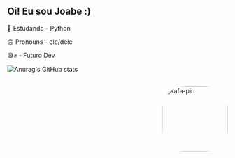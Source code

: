 ## Oi! Eu sou Joabe :)

📗 Estudando - Python

🙃 Pronouns - ele/dele

😅✊ - Futuro Dev

![Anurag's GitHub stats](https://github-readme-stats.vercel.app/api?username=joabetenorio&show_icons=true&theme=cobalt)

<div style= "display: inline_block"><br>
  <img align="right" alt="Rafa-pic" height="150" style="border-radius:50px;" src="https://cdn.discordapp.com/attachments/951872355871903767/951881869350301736/animation-boy.gif">
  </div>
 
